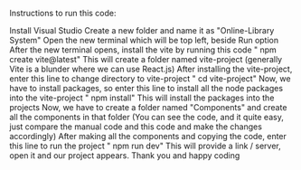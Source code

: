 Instructions to run this code:

Install Visual Studio
Create a new folder and name it as "Online-Library System"
Open the new terminal which will be top left, beside Run option
After the new terminal opens, install the vite by running this code " npm create vite@latest" This will create a folder named vite-project (generally Vite is a blunder where we can use React.js)
After installing the vite-project, enter this line to change directory to vite-project " cd vite-project"
Now, we have to install packages, so enter this line to install all the node packages into the vite-project " npm install" This will install the packages into the projects
Now, we have to create a folder named "Components" and create all the components in that folder (You can see the code, and it quite easy, just compare the manual code and this code and make the changes accordingly)
After making all the components and copying the code, enter this line to run the project " npm run dev" This will provide a link / server, open it and our project appears.
Thank you and happy coding
